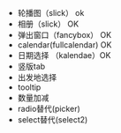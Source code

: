 - 轮播图（slick）    ok
- 相册（slick）      OK
- 弹出窗口（fancybox）  OK
- calendar(fullcalendar) OK
- 日期选择 （kalendae）OK
- 竖版tab
- 出发地选择 
- tooltip   
- 数量加减  
- radio替代(picker)
- select替代(select2)
